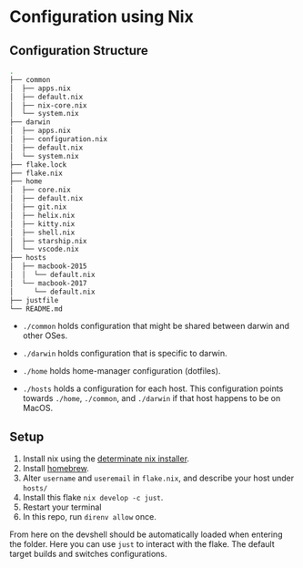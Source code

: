 # Configuration using Nix

## Configuration Structure

```bash
.
├── common
│  ├── apps.nix
│  ├── default.nix
│  ├── nix-core.nix
│  └── system.nix
├── darwin
│  ├── apps.nix
│  ├── configuration.nix
│  ├── default.nix
│  └── system.nix
├── flake.lock
├── flake.nix
├── home
│  ├── core.nix
│  ├── default.nix
│  ├── git.nix
│  ├── helix.nix
│  ├── kitty.nix
│  ├── shell.nix
│  ├── starship.nix
│  └── vscode.nix
├── hosts
│  ├── macbook-2015
│  │  └── default.nix
│  └── macbook-2017
│     └── default.nix
├── justfile
└── README.md
```

- `./common` holds configuration that might be shared between darwin and other OSes.

- `./darwin` holds configuration that is specific to darwin.

- `./home` holds home-manager configuration (dotfiles).

- `./hosts` holds a configuration for each host. This configuration points towards `./home`, `./common`, and `./darwin` if that host happens to be on MacOS.

## Setup

1. Install nix using the [determinate nix installer](https://github.com/DeterminateSystems/nix-installer).
2. Install [homebrew](https://brew.sh).
3. Alter `username` and `useremail` in `flake.nix`, and describe your host under `hosts/`
4. Install this flake `nix develop -c just`.
5. Restart your terminal
6. In this repo, run `direnv allow` once.

From here on the devshell should be automatically loaded when entering the folder.
Here you can use `just` to interact with the flake.
The default target builds and switches configurations.
